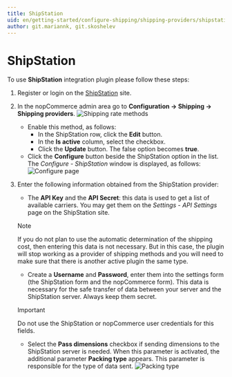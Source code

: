 ```yaml
---
title: ShipStation
uid: en/getting-started/configure-shipping/shipping-providers/shipstation
author: git.mariannk, git.skoshelev
---
```


# ShipStation

To use **ShipStation** integration plugin please follow these steps:

1. Register or login on the [ShipStation](https://www.shipstation.com/?ref=partner-nopcommerce&utm_campaign=partner-referrals&utm_source=nopcommerce&utm_medium=partner-referral) site.
1. In the nopCommerce admin area go to **Configuration → Shipping → Shipping providers**. 
![Shipping rate methods](_static/shipstation/shipping-rate-methods.jpg)
    * Enable this method, as follows:
        * In the ShipStation row, click the **Edit** button.
        * In the **Is active** column, select the checkbox.
        * Click the **Update** button. The false option becomes **true**.
    * Click the **Configure** button beside the ShipStation option in the list. The *Configure - ShipStation* window is displayed, as follows: ![Configure page](_static/shipstation/shipstation-configure.jpg)
1. Enter the following information obtained from the ShipStation provider:
    * The **API Key** and the **API Secret**: this data is used to get a list of available carriers. You may get them on the *Settings - API Settings* page on the ShipStation site.
    > [!Note]
    > If you do not plan to use the automatic determination of the shipping cost, then entering this data is not necessary.
    > But in this case, the plugin will stop working as a provider of shipping methods and you will need to make sure that there is another active plugin the same type.

    * Create a **Username** and **Password**, enter them into the settings form (the ShipStation form and the nopCommerce form). This data is necessary for the safe transfer of data between your server and the ShipStation server. Always keep them secret.

    > [!Important] 
    > Do not use the ShipStation or nopCommerce user credentials for this fields.

    * Select the **Pass dimensions** checkbox if sending dimensions to the ShipStation server is needed. When this parameter is activated, the additional parameter **Packing type** appears. This parameter is responsible for the type of data sent. ![Packing type](_static/shipstation/packing-type.jpg)
